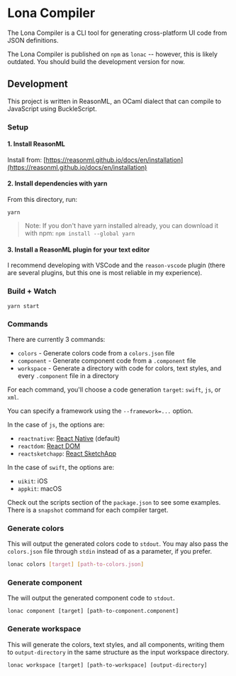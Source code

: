 # Lona Compiler

The Lona Compiler is a CLI tool for generating cross-platform UI code from JSON definitions.

The Lona Compiler is published on `npm` as `lonac` -- however, this is likely outdated. You should build the development version for now.

## Development

This project is written in ReasonML, an OCaml dialect that can compile to JavaScript using BuckleScript.

### Setup

#### 1. Install ReasonML

Install from: [https://reasonml.github.io/docs/en/installation](https://reasonml.github.io/docs/en/installation)

#### 2. Install dependencies with yarn

From this directory, run:

```
yarn
```

> Note: If you don't have yarn installed already, you can download it with npm: `npm install --global yarn`

#### 3. Install a ReasonML plugin for your text editor

I recommend developing with VSCode and the `reason-vscode` plugin (there are several plugins, but this one is most reliable in my experience).

### Build + Watch

```
yarn start
```

### Commands

There are currently 3 commands:

* `colors` - Generate colors code from a `colors.json` file
* `component` - Generate component code from a `.component` file
* `workspace` - Generate a directory with code for colors, text styles, and every `.component` file in a directory

For each command, you'll choose a code generation `target`: `swift`, `js`, or `xml`.

You can specify a framework using the `--framework=...` option.

In the case of `js`, the options are:

* `reactnative`: [React Native](https://facebook.github.io/react-native/) (default)
* `reactdom`: [React DOM](https://reactjs.org)
* `reactsketchapp`: [React SketchApp](http://airbnb.io/react-sketchapp/)

In the case of `swift`, the options are:

* `uikit`: iOS
* `appkit`: macOS

Check out the scripts section of the `package.json` to see some examples. There is a `snapshot` command for each compiler target.

### Generate colors

This will output the generated colors code to `stdout`. You may also pass the `colors.json` file through `stdin` instead of as a parameter, if you prefer.

```bash
lonac colors [target] [path-to-colors.json]
```

### Generate component

The will output the generated component code to `stdout`.

```
lonac component [target] [path-to-component.component]
```

### Generate workspace

This will generate the colors, text styles, and all components, writing them to `output-directory` in the same structure as the input workspace directory.

```
lonac workspace [target] [path-to-workspace] [output-directory]
```
